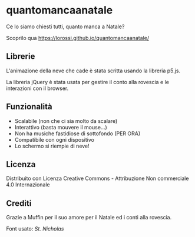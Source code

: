 # quantomancaanatale
Ce lo siamo chiesti tutti, quanto manca a Natale?

Scoprilo qua https://lorossi.github.io/quantomancaanatale/

## Librerie
L'animazione della neve che cade è stata scritta usando la libreria p5.js.

La libreria jQuery è stata usata per gestire il conto alla rovescia e le interazioni con il browser.

## Funzionalità
- Scalabile (non che ci sia molto da scalare)
- Interattivo (basta mouvere il mouse...)
- Non ha musiche fastidiose di sottofondo (PER ORA)
- Compatibile con ogni dispositivo
- Lo schermo si riempie di neve!

## Licenza
Distribuito con Licenza Creative Commons - Attribuzione Non commerciale 4.0 Internazionale

## Crediti
Grazie a Muffin per il suo amore per il Natale ed i conti alla rovescia.

Font usato: *St. Nicholas*
